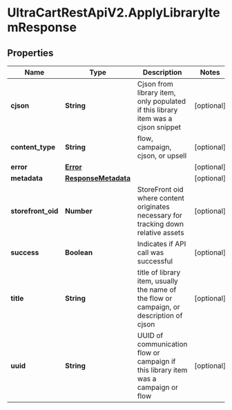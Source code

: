 # UltraCartRestApiV2.ApplyLibraryItemResponse

## Properties
Name | Type | Description | Notes
------------ | ------------- | ------------- | -------------
**cjson** | **String** | Cjson from library item, only populated if this library item was a cjson snippet | [optional] 
**content_type** | **String** | flow, campaign, cjson, or upsell | [optional] 
**error** | [**Error**](Error.md) |  | [optional] 
**metadata** | [**ResponseMetadata**](ResponseMetadata.md) |  | [optional] 
**storefront_oid** | **Number** | StoreFront oid where content originates necessary for tracking down relative assets | [optional] 
**success** | **Boolean** | Indicates if API call was successful | [optional] 
**title** | **String** | title of library item, usually the name of the flow or campaign, or description of cjson | [optional] 
**uuid** | **String** | UUID of communication flow or campaign if this library item was a campaign or flow | [optional] 


